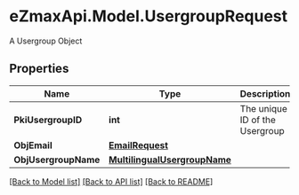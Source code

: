 # eZmaxApi.Model.UsergroupRequest
A Usergroup Object

## Properties

Name | Type | Description | Notes
------------ | ------------- | ------------- | -------------
**PkiUsergroupID** | **int** | The unique ID of the Usergroup | [optional] 
**ObjEmail** | [**EmailRequest**](EmailRequest.md) |  | [optional] 
**ObjUsergroupName** | [**MultilingualUsergroupName**](MultilingualUsergroupName.md) |  | 

[[Back to Model list]](../README.md#documentation-for-models) [[Back to API list]](../README.md#documentation-for-api-endpoints) [[Back to README]](../README.md)

